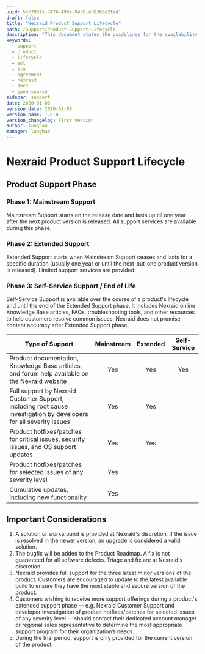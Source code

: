 ```yaml
---
uuid: 5cc7031c-747b-49de-9438-a88366e2fe41
draft: false
title: "Nexraid Product Support Lifecycle"
path: /Support/Product-Support-Lifecycle
description: "This document states the guidelines for the availability and level of support during the life of a product under an active maintenance agreement."
keywords: 
  - support
  - product
  - lifecycle
  - eol
  - sla
  - agreement
  - nexraid
  - docs
  - open-source
sidebar: support
date: 2020-01-08
version_date: 2020-01-08
version_name: 1.0.0
version_changelog: First version
author: lunghao
manager: lunghao
---
```


# Nexraid Product Support Lifecycle
## Product Support Phase
### Phase 1: Mainstream Support
Mainstream Support starts on the release date and lasts up till one year after the next product version is released. All support services are available during this phase.

### Phase 2: Extended Support
Extended Support starts when Mainstream Support ceases and lasts for a specific duration (usually one year or until the next-but-one product version is released). Limited support services are provided.

### Phase 3: Self-Service Support / End of Life
Self-Service Support is available over the course of a product's lifecycle and until the end of the Extended Support phase. It includes Nexraid online Knowledge Base articles, FAQs, troubleshooting tools, and other resources to help customers resolve common issues. Nexraid does not promise content accuracy after Extended Support phase.

| Type of Support                                                                                                    | Mainstream | Extended | Self-Service |
|--------------------------------------------------------------------------------------------------------------------|:----------:|:--------:|:------------:|
| Product documentation, Knowledge Base articles, and forum help available on the Nexraid website                    | Yes        | Yes      | Yes          |
| Full support by Nexraid Customer Support, including root cause investigation by developers for all severity issues | Yes        | Yes      |              |
| Product hotfixes/patches for critical issues, security issues, and OS support updates                              | Yes        | Yes      |              |
| Product hotfixes/patches for selected issues of any severity level                                                 | Yes        |          |              |
| Cumulative updates, including new functionality                                                                    | Yes        |          |              |

## Important Considerations
1. A solution or workaround is provided at Nexraid's discretion. If the issue is resolved in the newer version, an upgrade is considered a valid solution.
2. The bugfix will be added to the Product Roadmap. A fix is not guaranteed for all software defects. Triage and fix are at Nexraid's discretion.
3. Nexraid provides full support for the three latest minor versions of the product. Customers are encouraged to update to the latest available build to ensure they have the most stable and secure version of the product.
4. Customers wishing to receive more support offerings during a product's extended support phase — e.g. Nexraid Customer Support and developer investigation of product hotfixes/patches for selected issues of any severity level — should contact their dedicated account manager or regional sales representative to determine the most appropriate support program for their organization’s needs.
5. During the trial period, support is only provided for the current version of the product.
